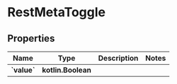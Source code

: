 
# RestMetaToggle

## Properties
| Name | Type | Description | Notes |
| ------------ | ------------- | ------------- | ------------- |
| **&#x60;value&#x60;** | **kotlin.Boolean** |  |  |
